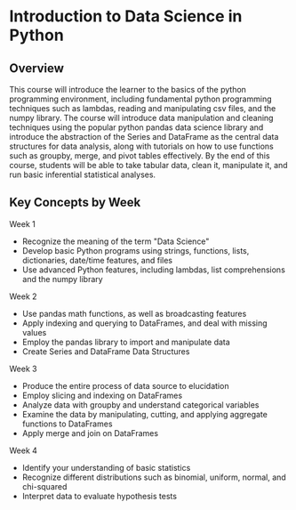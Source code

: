 # Introduction to Data Science in Python

## Overview

This course will introduce the learner to the basics of the python programming environment, including fundamental python programming techniques such as lambdas, reading and manipulating csv files, and the numpy library. The course will introduce data manipulation and cleaning techniques using the popular python pandas data science library and introduce the abstraction of the Series and DataFrame as the central data structures for data analysis, along with tutorials on how to use functions such as groupby, merge, and pivot tables effectively. By the end of this course, students will be able to take tabular data, clean it, manipulate it, and run basic inferential statistical analyses. 

## Key Concepts by Week

Week 1
- Recognize the meaning of the term "Data Science"
- Develop basic Python programs using strings, functions, lists, dictionaries, date/time features, and files
- Use advanced Python features, including lambdas, list comprehensions and the numpy library

Week 2
- Use pandas math functions, as well as broadcasting features
- Apply indexing and querying to DataFrames, and deal with missing values
- Employ the pandas library to import and manipulate data
- Create Series and DataFrame Data Structures

Week 3
- Produce the entire process of data source to elucidation
- Employ slicing and indexing on DataFrames
- Analyze data with groupby and understand categorical variables
- Examine the data by manipulating, cutting, and applying aggregate functions to DataFrames
- Apply merge and join on DataFrames

Week 4
- Identify your understanding of basic statistics
- Recognize different distributions such as binomial, uniform, normal, and chi-squared
- Interpret data to evaluate hypothesis tests